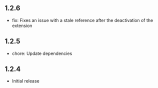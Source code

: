 ## 1.2.6

- fix: Fixes an issue with a stale reference after the deactivation of the extension

## 1.2.5

- chore: Update dependencies

## 1.2.4

- Initial release
